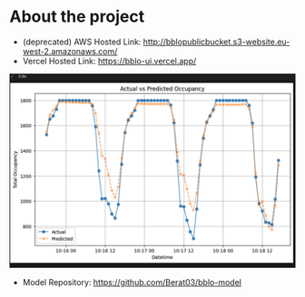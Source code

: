 # About the project

- (deprecated) AWS Hosted Link: http://bblopublicbucket.s3-website.eu-west-2.amazonaws.com/
- Vercel Hosted Link: https://bblo-ui.vercel.app/

![Alt text](./modelResults.png)
- Model Repository: https://github.com/Berat03/bblo-model
